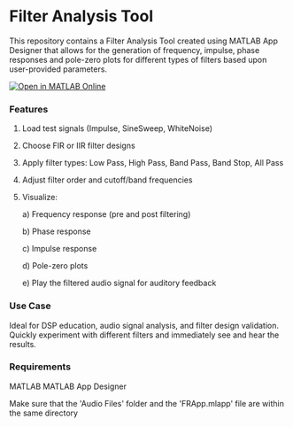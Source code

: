 # Filter Analysis Tool

This repository contains a Filter Analysis Tool created using MATLAB App Designer that allows for the generation of frequency, impulse, phase responses and pole-zero plots for different types of filters based upon user-provided parameters.

[![Open in MATLAB Online](https://www.mathworks.com/images/responsive/global/open-in-matlab-online.svg)](https://matlab.mathworks.com/open/github/v1?repo=ShaunakAudioAlchemy/filteranalysismatlab&project=https://github.com/ShaunakAudioAlchemy/filteranalysismatlab/blob/main/FRApp.mlapp)

### Features

1) Load test signals (Impulse, SineSweep, WhiteNoise)

2) Choose FIR or IIR filter designs

3) Apply filter types: Low Pass, High Pass, Band Pass, Band Stop, All Pass

4) Adjust filter order and cutoff/band frequencies

5) Visualize:

   a) Frequency response (pre and post filtering)

   b) Phase response

   c) Impulse response

   d) Pole-zero plots

   e) Play the filtered audio signal for auditory feedback

### Use Case

Ideal for DSP education, audio signal analysis, and filter design validation. Quickly experiment with different filters and immediately see and hear the results.


### Requirements

MATLAB
MATLAB App Designer

Make sure that the 'Audio Files' folder and the 'FRApp.mlapp' file are within the same directory
   
